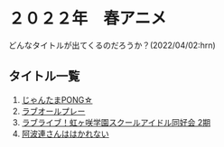 # ２０２２年　春アニメ

どんなタイトルが出てくるのだろうか？(2022/04/02:hrn)

## タイトル一覧

1. [じゃんたまPONG☆](./じゃんたまPONG☆/README.md)  
1. [ラブオールプレー](./ラブオールプレー/README.md)  
1. [ラブライブ！虹ヶ咲学園スクールアイドル同好会 2期](./ラブライブ！虹ヶ咲学園スクールアイドル同好会%202期/README.md)  
1. [阿波連さんははかれない](./阿波連さんははかれない/README.md)  
